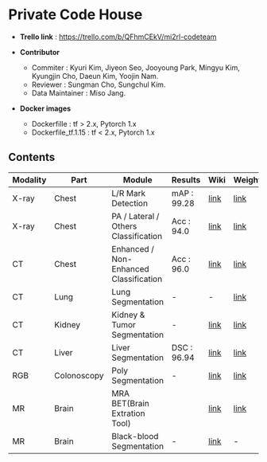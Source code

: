 # Private Code House

* **Trello link** : https://trello.com/b/QFhmCEkV/mi2rl-codeteam
* **Contributor** 
  * Commiter : Kyuri Kim, Jiyeon Seo, Jooyoung Park, Mingyu Kim, Kyungjin Cho, Daeun Kim, Yoojin Nam.
  * Reviewer : Sungman Cho, Sungchul Kim.
  * Data Maintainer : Miso Jang.
    <br>
  
* **Docker images**
  * Dockerfille : tf > 2.x, Pytorch 1.x
  * Dockerfile_tf.1.15 : tf < 2.x, Pytorch 1.x
    <br>

## Contents

| Modality | Part        | Module                                 | Results   | Wiki                                                         | Weights                                                      | Framework |
| -------- | ----------- | -------------------------------------- | --------- | ------------------------------------------------------------ | ------------------------------------------------------------ | --------- |
| X-ray    | Chest       | L/R Mark Detection                     | mAP : 99.28 | [link](https://github.com/mi2rl/private-code-house/tree/master/medimodule/Chest) | [link](https://drive.google.com/file/d/1WbZbDYDx7KxqhufiXh1u54q0DjZbYuew/view?usp=sharing) | TF <1.15  |
| X-ray    | Chest       | PA / Lateral / Others Classification   | Acc : 94.0 | [link](https://github.com/mi2rl/private-code-house/tree/master/medimodule/Chest) | [link](https://drive.google.com/file/d/1iCa-iwrek-efn_zSmFNrxdP5q_UOYuoK/view?usp=sharing) | Keras     |
| CT       | Chest       | Enhanced / Non-Enhanced Classification | Acc : 96.0 | [link](https://github.com/mi2rl/private-code-house/tree/master/medimodule/Chest) | [link](https://drive.google.com/file/d/15S494ac3pUJSD6vEMJlSRi0Y42iM2OoG/view?usp=sharing) | Keras     |
| CT       | Lung        | Lung Segmentation                      | -         | -                                                            | [link](https://drive.google.com/file/d/1UJ5FEZbBtn85b5hY04Ipb8eZvGkn-h8D/view?usp=sharing) | TF 2.x    |
| CT       | Kidney      | Kidney & Tumor Segmentation            | -         | [link](https://github.com/mi2rl/private-code-house/tree/master/medimodule/Kidney) | [link](https://drive.google.com/drive/folders/1lsMegnl5AeS90M7n1e-QYgYpr7vX-4yP?usp=sharing) | TF 2.x    |
| CT       | Liver       | Liver Segmentation                     | DSC : 96.94 | [link](https://github.com/mi2rl/private-code-house/tree/master/medimodule/Liver) | [link](https://drive.google.com/file/d/1oaURDlhh4K7S39XjxnaZShyLeUqvtbLC/view?usp=sharing) | TF 2.x    |
| RGB      | Colonoscopy | Poly Segmentation                      | -         | [link](https://github.com/mi2rl/private-code-house/tree/master/medimodule/Endoscopy) | [link](https://drive.google.com/file/d/1pwePgaYsDCAeNhHXvDgehP-4chQsAGtc/view?usp=sharing) | Pytorch   |
| MR       | Brain       | MRA BET(Brain Extration Tool)          |           | [link](https://github.com/mi2rl/private-code-house/tree/master/medimodule/Brain) | [link](https://drive.google.com/file/d/1XhJr6btvZXjcIV3d8A2_13781oNKaq6h/view?usp=sharing) | Pytorch   |
| MR       | Brain       | Black-blood Segmentation               | -         | [link](https://github.com/mi2rl/private-code-house/tree/master/medimodule/Brain) | -                                                            | TF 2.x    |



